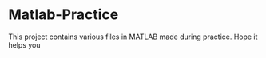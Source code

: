# Matlab-Practice
This project contains various files in MATLAB made during practice. Hope it helps you
